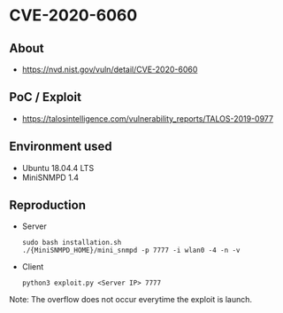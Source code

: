 # CVE-2020-6060

## About
* <https://nvd.nist.gov/vuln/detail/CVE-2020-6060>


## PoC / Exploit

* <https://talosintelligence.com/vulnerability_reports/TALOS-2019-0977> 


## Environment used

* Ubuntu 18.04.4 LTS
* MiniSNMPD 1.4


## Reproduction

* Server
    ```shell script
    sudo bash installation.sh
    ./{MiniSNMPD_HOME}/mini_snmpd -p 7777 -i wlan0 -4 -n -v
    ```

* Client 
    ```shell script
    python3 exploit.py <Server IP> 7777
    ```

Note: The overflow does not occur everytime the exploit is launch. 